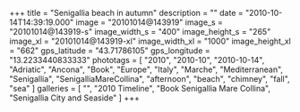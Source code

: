 +++
title = "Senigallia beach in autumn"
description = ""
date = "2010-10-14T14:39:19.000"
image = "20101014@143919"
image_s = "20101014@143919-s"
image_width_s = "400"
image_height_s = "265"
image_xl = "20101014@143919-xl"
image_width_xl = "1000"
image_height_xl = "662"
gps_latitude = "43.71786105"
gps_longitude = "13.2233440833333"
phototags = [ "2010", "2010-10", "2010-10-14", "Adriatic", "Ancona", "Book", "Europe", "Italy", "Marche", "Mediterranean", "Senigallia", "SenigalliaMareCollina", "afternoon", "beach", "chimney", "fall", "sea" ]
galleries = [ "", "2010 Timeline", "Book Senigallia Mare Collina", "Senigallia City and Seaside" ]
+++

